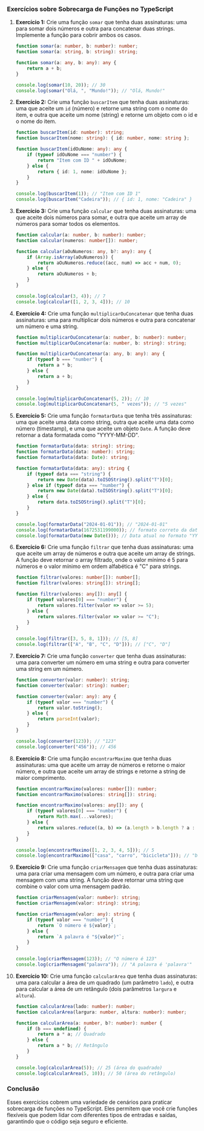 ### Exercícios sobre Sobrecarga de Funções no TypeScript

1. **Exercício 1:** Crie uma função `somar` que tenha duas assinaturas: uma para somar dois números e outra para
   concatenar duas strings. Implemente a função para cobrir ambos os casos.

    ```typescript
    function somar(a: number, b: number): number;
    function somar(a: string, b: string): string;

    function somar(a: any, b: any): any {
        return a + b;
    }

    console.log(somar(10, 20)); // 30
    console.log(somar("Olá, ", "Mundo!")); // "Olá, Mundo!"
    ```

2. **Exercício 2:** Crie uma função `buscarItem` que tenha duas assinaturas: uma que aceite um `id` (número) e retorne
   uma string com o nome do item, e outra que aceite um nome (string) e retorne um objeto com o id e o nome do item.

    ```typescript
    function buscarItem(id: number): string;
    function buscarItem(nome: string): { id: number, nome: string };

    function buscarItem(idOuNome: any): any {
        if (typeof idOuNome === "number") {
            return "Item com ID " + idOuNome;
        } else {
            return { id: 1, nome: idOuNome };
        }
    }

    console.log(buscarItem(1)); // "Item com ID 1"
    console.log(buscarItem("Cadeira")); // { id: 1, nome: "Cadeira" }
    ```

3. **Exercício 3:** Crie uma função `calcular` que tenha duas assinaturas: uma que aceite dois números para somar, e
   outra que aceite um array de números para somar todos os elementos.

    ```typescript
    function calcular(a: number, b: number): number;
    function calcular(numeros: number[]): number;

    function calcular(aOuNumeros: any, b?: any): any {
        if (Array.isArray(aOuNumeros)) {
            return aOuNumeros.reduce((acc, num) => acc + num, 0);
        } else {
            return aOuNumeros + b;
        }
    }

    console.log(calcular(3, 4)); // 7
    console.log(calcular([1, 2, 3, 4])); // 10
    ```

4. **Exercício 4:** Crie uma função `multiplicarOuConcatenar` que tenha duas assinaturas: uma para multiplicar dois
   números e outra para concatenar um número e uma string.

    ```typescript
    function multiplicarOuConcatenar(a: number, b: number): number;
    function multiplicarOuConcatenar(a: number, b: string): string;

    function multiplicarOuConcatenar(a: any, b: any): any {
        if (typeof b === "number") {
            return a * b;
        } else {
            return a + b;
        }
    }

    console.log(multiplicarOuConcatenar(5, 2)); // 10
    console.log(multiplicarOuConcatenar(5, " vezes")); // "5 vezes"
    ```

5. **Exercício 5:** Crie uma função `formatarData` que tenha três assinaturas: uma que aceite uma data como string,
   outra que aceite uma data como número (timestamp), e uma que aceite um objeto `Date`. A função deve retornar a data
   formatada como "YYYY-MM-DD".

    ```typescript
    function formatarData(data: string): string;
    function formatarData(data: number): string;
    function formatarData(data: Date): string;

    function formatarData(data: any): string {
        if (typeof data === "string") {
            return new Date(data).toISOString().split("T")[0];
        } else if (typeof data === "number") {
            return new Date(data).toISOString().split("T")[0];
        } else {
            return data.toISOString().split("T")[0];
        }
    }

    console.log(formatarData("2024-01-01")); // "2024-01-01"
    console.log(formatarData(1672531199000)); // formato correto da data
    console.log(formatarData(new Date())); // Data atual no formato "YYYY-MM-DD"
    ```

6. **Exercício 6:** Crie uma função `filtrar` que tenha duas assinaturas: uma que aceite um array de números e outra que
   aceite um array de strings. A função deve retornar o array filtrado, onde o valor mínimo é 5 para números e o valor
   mínimo em ordem alfabética é "C" para strings.

    ```typescript
    function filtrar(valores: number[]): number[];
    function filtrar(valores: string[]): string[];

    function filtrar(valores: any[]): any[] {
        if (typeof valores[0] === "number") {
            return valores.filter(valor => valor >= 5);
        } else {
            return valores.filter(valor => valor >= "C");
        }
    }

    console.log(filtrar([3, 5, 8, 1])); // [5, 8]
    console.log(filtrar(["A", "B", "C", "D"])); // ["C", "D"]
    ```

7. **Exercício 7:** Crie uma função `converter` que tenha duas assinaturas: uma para converter um número em uma string e
   outra para converter uma string em um número.

    ```typescript
    function converter(valor: number): string;
    function converter(valor: string): number;

    function converter(valor: any): any {
        if (typeof valor === "number") {
            return valor.toString();
        } else {
            return parseInt(valor);
        }
    }

    console.log(converter(123)); // "123"
    console.log(converter("456")); // 456
    ```

8. **Exercício 8:** Crie uma função `encontrarMaximo` que tenha duas assinaturas: uma que aceite um array de números e
   retorne o maior número, e outra que aceite um array de strings e retorne a string de maior comprimento.

    ```typescript
    function encontrarMaximo(valores: number[]): number;
    function encontrarMaximo(valores: string[]): string;

    function encontrarMaximo(valores: any[]): any {
        if (typeof valores[0] === "number") {
            return Math.max(...valores);
        } else {
            return valores.reduce((a, b) => (a.length > b.length ? a : b));
        }
    }

    console.log(encontrarMaximo([1, 2, 3, 4, 5])); // 5
    console.log(encontrarMaximo(["casa", "carro", "bicicleta"])); // "bicicleta"
    ```

9. **Exercício 9:** Crie uma função `criarMensagem` que tenha duas assinaturas: uma para criar uma mensagem com um
   número, e outra para criar uma mensagem com uma string. A função deve retornar uma string que combine o valor com uma
   mensagem padrão.

    ```typescript
    function criarMensagem(valor: number): string;
    function criarMensagem(valor: string): string;

    function criarMensagem(valor: any): string {
        if (typeof valor === "number") {
            return `O número é ${valor}`;
        } else {
            return `A palavra é "${valor}"`;
        }
    }

    console.log(criarMensagem(123)); // "O número é 123"
    console.log(criarMensagem("palavra")); // "A palavra é 'palavra'"
    ```

10. **Exercício 10:** Crie uma função `calcularArea` que tenha duas assinaturas: uma para calcular a área de um
    quadrado (um parâmetro `lado`), e outra para calcular a área de um retângulo (dois parâmetros `largura` e `altura`).

    ```typescript
    function calcularArea(lado: number): number;
    function calcularArea(largura: number, altura: number): number;

    function calcularArea(a: number, b?: number): number {
        if (b === undefined) {
            return a * a; // Quadrado
        } else {
            return a * b; // Retângulo
        }
    }

    console.log(calcularArea(5)); // 25 (área do quadrado)
    console.log(calcularArea(5, 10)); // 50 (área do retângulo)
    ```

### Conclusão

Esses exercícios cobrem uma variedade de cenários para praticar sobrecarga de funções no TypeScript. Eles permitem que
você crie funções flexíveis que podem lidar com diferentes tipos de entradas e saídas, garantindo que o código seja
seguro e eficiente.